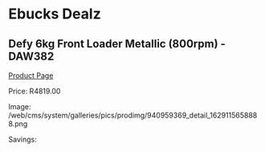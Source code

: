 
# Ebucks Dealz
## Defy 6kg Front Loader Metallic (800rpm) - DAW382
[Product Page](https://www.ebucks.com/web/shop/productSelected.do?prodId=940959369&catId=704981826)

Price: R4819.00

Image: /web/cms/system/galleries/pics/prodimg/940959369_detail_1629115658888.png

Savings: 


	